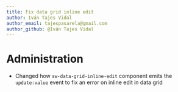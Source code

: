 ```yaml
---
title: Fix data grid inline edit
author: Iván Tajes Vidal
author_email: tajespasarela@gmail.com
author_github: @Iván Tajes Vidal
---
```

# Administration
* Changed how `sw-data-grid-inline-edit` component emits the `update:value` event to fix an error on inline edit in data grid
